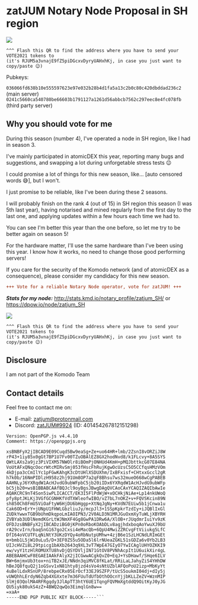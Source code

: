 # zatJUM Notary Node Proposal in SH region #

![](https://raw.githubusercontent.com/KomodoPlatform/NotaryNodes/master/season5/candidates/zatjum/banner.png)
```fake
^^^ Flash this QR to find the address where you have to send your VOTE2021 tokens to
(it's RJUM5a3vnajE9fZ5piDGcxvDyryUAHxhKj, in case you just want to copy/paste 😉)
```

Pubkeys:

```036066fd638b10e555597623e97e032b28b4d1fa5a13c2b0c80c420dbddad236c2``` (main server)
```0241c5660ca540780be66603b1791127a1261d56abbcb7562c297eec8e4fc078fb``` (third party server)

## Why you should vote for me ##

During this season (number 4), I've operated a node in SH region, like I had in season 3.

I've mainly participated in atomicDEX this year, reporting many bugs and suggestions, and swapping a lot during unforgetable stress tests 😉

I could promise a lot of things for this new season, like... [auto censored words 😅], but I won't.

I just promise to be reliable, like I've been during these 2 seasons.

I will probably finish on the rank 4 (out of 15) in SH region this season (I was 5th last year), having notarised and mined regularly from the first day to the last one, and applying updates within a few hours each time we had to.

You can see I'm better this year than the one before, so let me try to be better again on season 5!

For the hardware matter, I'll use the same hardware than I've been using this year.
I know how it works, no need to change those good performing servers!

If you care for the security of the Komodo network (and of atomicDEX as a consequence), please consider my candidacy for this new season.

```diff
+++ Vote for a reliable Notary Node operator, vote for zatJUM! +++
```

***Stats for my node:***
http://stats.kmd.io/notary_profile/zatjum_SH/
or
https://dpow.io/node/zatjum_SH

![](https://raw.githubusercontent.com/KomodoPlatform/NotaryNodes/master/season5/candidates/zatjum/banner.png)
```fake
^^^ Flash this QR to find the address where you have to send your VOTE2021 tokens to
(it's RJUM5a3vnajE9fZ5piDGcxvDyryUAHxhKj, in case you just want to copy/paste 😉)
```

## Disclosure ##

I am not part of the Komodo Team

## Contact details ##

Feel free to contact me on:
- E-mail: zatjum@protonmail.com
- Discord: [zatJUM#9924](https://komodoplatform.com/discord) (ID: 401454267812151298)

```-----BEGIN PGP PUBLIC KEY BLOCK-----
Version: OpenPGP.js v4.4.10
Comment: https://openpgpjs.org

xsBNBFyX2jIBCAD9E09Cuqd5Bw9eaSg+Ze+uo64HR+lmb/2ZsnI8vORZiJ8W
rP43+1iy85x0gGt7BP1U7Fv00TZuOBAlEZ8GX2hodNvd8/k1FLcvy+8A5SYS
QWtLAXs2a9jz3PiVIXM57NWOlr8iBOmPjONHUd4KmH+pMQJbttkcG07E84NA
VoUtAFxQNqcOocrWtcMIRvSmj053fHscFhRujKgwOcUzsC5O5CCfqsHMzVOm
4kDjpa3cCmIlYc1pFGwKAhgK3cDtUHlXSDUXhm/IxBFxisf+CHtxxGccl2gR
h7k0b/16NmPIDlzH958z2hj91Um8OP7a2qF8Bhsu7ws32mueO668wCgPABEB
AAHNLyJ6YXRqdW1AcHJvdG9ubWFpbC5jb20iIDx6YXRqdW1AcHJvdG9ubWFp
bC5jb20+wsB1BBABCAAfBQJcl9oyBgsJBwgDAgQVCAoCAxYCAQIZAQIbAwIe
AQAKCRC9nT4Son5iwPLICACCT/EK3I5FlPdWjW+xOCHkjNiAe+Lp14nkUWoQ
pfy8ptJKLKj3VGfGCGNHKfVdTXWleofwIBO/vZ7bL7nOKZ+v+FQVSKcin89N
sh850Ch8FmU5ViOaFtyW6HjDU6bHggp+XtNqJgNy+KVdN7EUiw5b1jCnwa1u
Cak6OD+ErY+jUNpU1FHWLGbzliuJy/mcpJl3+1SSpKpkrTzdIy+iJQBlIxGl
ZUDkYwwxTGB9bUhmDkqpoLmIAOIPN3/2V0ALD3N1MRJGuOxmXyTuWLjXBYRH
ZVBYab3UDlNemdKGrLtWJNmXF4Gg8GwPA1DRw6A/XlOB+rJUqdmrIuiYv9zK
OFDJzsBNBFyX2jIBCADziBG0jKPn0oRboKOAbDLv8agjhdxboqAoYwuXJ9bU
rA29cvIrn/baqSnG167go2Cxsi4eMacQb+6QpU4MwiZZRCvgFtViiukg5LfC
DfI64oVCUTFLqNiNtY3UKzDYQy4oRbNutpUMhw+4zjB6e1SzLHCNdLRImGEt
m+bmb1L5jW10uLu5/D+3EF0ZS5u5ODa5l6lrNUeaZGKL51sGDZa6v0Yb2LB3
UIJcHVZi8L29tpicg1bAXb2643q9XL3vT7WpE47GIyO7YwICAglUHYOZKKI9
ew/vyY1tzHlROMUXTU8hvDjQSYDVljIN71GtOV8PVNhAcpIt1U6uikXir4gL
ABEBAAHCwF8EGAEIAAkFAlyX2jICGwwACgkQvZ0+EqJ+YsDHawf/SHqe6ILV
BW+6mjmxUb3tox+niTB2xJE/NNdn3qiMVC8fKLat/RRiLaLJahyZiS4YHhDW
hBeJQ8fquQ2j1oGSvv1xN81hty8jzd4sVo4sNtUZblAFQoPoU2izp+MbKyYt
4uBelLdxRSnUP/8rebpeCRx05ErOcf33EJ9SZFP/tUcS5oukmI04dj+dIy5j
vUWQhhLErdyN6Zqb4XGXxte7m36FUuTdUfbOthOOcnYjjbKLLZeZV+WznMIP
SlHj03QolMA4RFRgqdy3JlApTT3htY6UE1TqngFQVMmXgtddQ9OitKyJ0yJG
QU5iyk80ukS4zZ+4BWQ2qwQo3EimqlGn8w==
=xaA+
-----END PGP PUBLIC KEY BLOCK-----```
